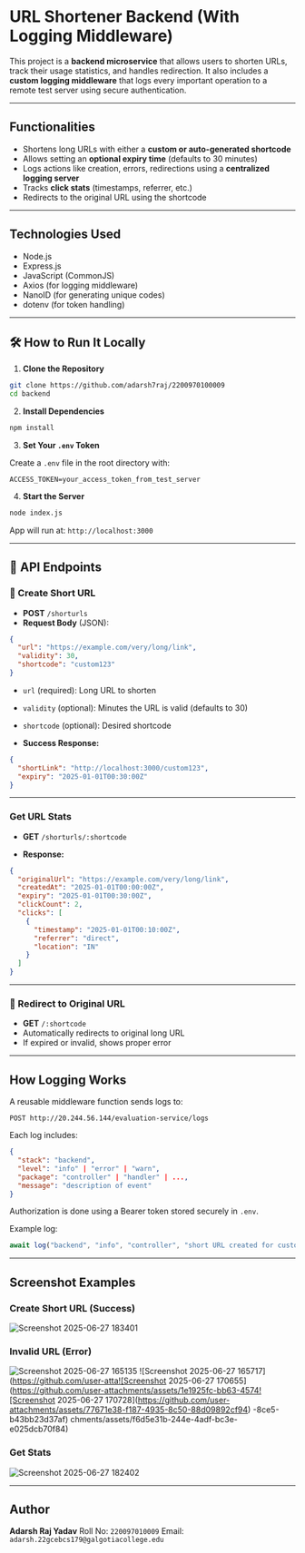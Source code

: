 #  URL Shortener Backend (With Logging Middleware)

This project is a **backend microservice** that allows users to shorten URLs, track their usage statistics, and handles redirection. It also includes a **custom logging middleware** that logs every important operation to a remote test server using secure authentication.

---

## Functionalities

* Shortens long URLs with either a **custom or auto-generated shortcode**
* Allows setting an **optional expiry time** (defaults to 30 minutes)
* Logs actions like creation, errors, redirections using a **centralized logging server**
* Tracks **click stats** (timestamps, referrer, etc.)
* Redirects to the original URL using the shortcode

---

##  Technologies Used

* Node.js
* Express.js
* JavaScript (CommonJS)
* Axios (for logging middleware)
* NanoID (for generating unique codes)
* dotenv (for token handling)

---

## 🛠️ How to Run It Locally

1. **Clone the Repository**

```bash
git clone https://github.com/adarsh7raj/2200970100009
cd backend
```

2. **Install Dependencies**

```bash
npm install
```

3. **Set Your `.env` Token**

Create a `.env` file in the root directory with:

```env
ACCESS_TOKEN=your_access_token_from_test_server
```

4. **Start the Server**

```bash
node index.js
```

App will run at: `http://localhost:3000`

---

## 📌 API Endpoints

### 🔹 Create Short URL

* **POST** `/shorturls`
* **Request Body** (JSON):

```json
{
  "url": "https://example.com/very/long/link",
  "validity": 30,
  "shortcode": "custom123"
}
```

* `url` (required): Long URL to shorten

* `validity` (optional): Minutes the URL is valid (defaults to 30)

* `shortcode` (optional): Desired shortcode

* **Success Response:**

```json
{
  "shortLink": "http://localhost:3000/custom123",
  "expiry": "2025-01-01T00:30:00Z"
}
```

---

###  Get URL Stats

* **GET** `/shorturls/:shortcode`

* **Response:**

```json
{
  "originalUrl": "https://example.com/very/long/link",
  "createdAt": "2025-01-01T00:00:00Z",
  "expiry": "2025-01-01T00:30:00Z",
  "clickCount": 2,
  "clicks": [
    {
      "timestamp": "2025-01-01T00:10:00Z",
      "referrer": "direct",
      "location": "IN"
    }
  ]
}
```

---

### 🔹 Redirect to Original URL

* **GET** `/:shortcode`
* Automatically redirects to original long URL
* If expired or invalid, shows proper error

---

##  How Logging Works

A reusable middleware function sends logs to:

```
POST http://20.244.56.144/evaluation-service/logs
```

Each log includes:

```json
{
  "stack": "backend",
  "level": "info" | "error" | "warn",
  "package": "controller" | "handler" | ...,
  "message": "description of event"
}
```

Authorization is done using a Bearer token stored securely in `.env`.

Example log:

```js
await log("backend", "info", "controller", "short URL created for custom123");
```

---

##  Screenshot Examples

###  Create Short URL (Success)

![Screenshot 2025-06-27 183401](https://github.com/user-attachments/assets/d54db623-783e-4542-a31d-59efc199c9e5)


###  Invalid URL (Error)

![Screenshot 2025-06-27 165135](https://github.com/user-attachments/assets/8176fe31-8c94-47bb-9be1-eb20623b2e0c)
![Screenshot 2025-06-27 165717](https://github.com/user-atta![Screenshot 2025-06-27 170655](https://github.com/user-attachments/assets/1e1925fc-bb63-4574![Screenshot 2025-06-27 170728](https://github.com/user-attachments/assets/77671e38-f187-4935-8c50-88d09892cf94)
-8ce5-b43bb23d37af)
chments/assets/f6d5e31b-244e-4adf-bc3e-e025dcb70f84)


###  Get Stats

![Screenshot 2025-06-27 182402](https://github.com/user-attachments/assets/133dab85-9f61-4f48-8b9a-4b180b5dc5c7)



---

##  Author

**Adarsh Raj Yadav**
Roll No: `220097010009`
Email: `adarsh.22gcebcs179@galgotiacollege.edu`
